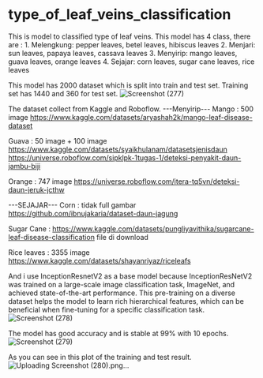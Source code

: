 # type_of_leaf_veins_classification
This is model to classified type of leaf veins. This model has 4 class, there are : 
    1. Melengkung: pepper leaves, betel leaves, hibiscus leaves
    2. Menjari: sun leaves, papaya leaves, cassava leaves
    3. Menyirip: mango leaves, guava leaves, orange leaves
    4. Sejajar: corn leaves, sugar cane leaves, rice leaves

This model has 2000 dataset which is split into train and test set. Training set has 1440 and 360 for test set. 
![Screenshot (277)](https://github.com/itatrilestari/type_of_leaf_veins_classification/assets/126906101/c48d1e0e-81ee-4c84-9441-247c7204904b)

The dataset collect from Kaggle and Roboflow. 
---Menyirip---
Mango : 500 image
https://www.kaggle.com/datasets/aryashah2k/mango-leaf-disease-dataset

Guava : 50 image + 100 image
https://www.kaggle.com/datasets/syaikhulanam/datasetsjenisdaun
https://universe.roboflow.com/sipklpk-1tugas-1/deteksi-penyakit-daun-jambu-biji

Orange : 747 image
https://universe.roboflow.com/itera-tq5vn/deteksi-daun-jeruk-jcthw

---SEJAJAR---
Corn : tidak full gambar
https://github.com/ibnujakaria/dataset-daun-jagung

Sugar Cane : 
https://www.kaggle.com/datasets/pungliyavithika/sugarcane-leaf-disease-classification
file di download

Rice leaves : 3355 image
https://www.kaggle.com/datasets/shayanriyaz/riceleafs

And i use InceptionResnetV2 as a base model because InceptionResNetV2 was trained on a large-scale image classification task, ImageNet, and achieved state-of-the-art performance. This pre-training on a diverse dataset helps the model to learn rich hierarchical features, which can be beneficial when fine-tuning for a specific classification task.
![Screenshot (278)](https://github.com/itatrilestari/type_of_leaf_veins_classification/assets/126906101/16359a45-2a9f-441c-a300-952b96d1ab4f)

The model has good accuracy and is stable at 99% with 10 epochs.
![Screenshot (279)](https://github.com/itatrilestari/type_of_leaf_veins_classification/assets/126906101/15fe6a52-871a-4629-8861-a6466da152eb)

As you can see in this plot of the training and test result.
![Uploading Screenshot (280).png…]()



